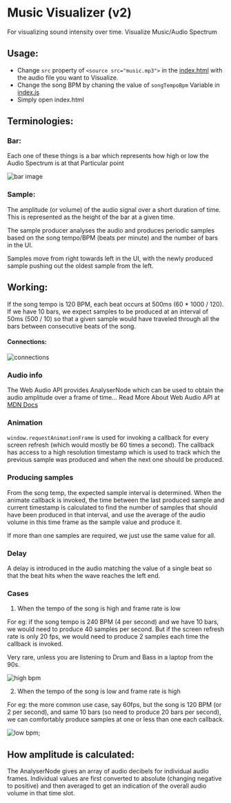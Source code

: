 # Music Visualizer (v2)
For visualizing sound intensity over time.
Visualize Music/Audio Spectrum

## Usage:

- Change `src` property of `<source src="music.mp3">` in the [index.html](src/index.html) with the audio file you want to Visualize.
- Change the song BPM by chaning the value of `songTempoBpm` Variable in [index.js](src/index.js)
- Simply open index.html

## Terminologies:

### Bar:

Each one of these things is a bar which represents how high or low the Audio Spectrum is at that Particular point

![bar image](/doc/images/bar.png)

### Sample:

The amplitude (or volume) of the audio signal over a short duration of time.
This is represented as the height of the bar at a given time.

The sample producer analyses the audio and produces periodic samples based on
the song tempo/BPM (beats per minute) and the number of bars in the UI.

Samples move from right towards left in the UI, with the newly produced sample
pushing out the oldest sample from the left.

## Working:

If the song tempo is 120 BPM, each beat occurs at 500ms (60 * 1000 / 120). If
we have 10 bars, we expect samples to be produced at an interval of 50ms
(500 / 10) so that a given sample would have traveled through all the bars
between consecutive beats of the song.

#### Connections:
![connections](doc/images/connections.png)

### Audio info

The Web Audio API provides AnalyserNode which can be used to obtain the audio
amplitude over a frame of time... Read More About Web Audio API at [MDN Docs](https://developer.mozilla.org/en-US/docs/Web/API/Web_Audio_API)

### Animation

`window.requestAnimationFrame` is used for invoking a callback for every screen
refresh (which would mostly be 60 times a second). The callback has access to a
high resolution timestamp which is used to track which the previous sample was
produced and when the next one should be produced.

### Producing samples

From the song temp, the expected sample interval is determined. When the animate
callback is invoked, the time between the last produced sample and current
timestamp is calculated to find the number of samples that should have been
produced in that interval, and use the average of the audio volume in this time
frame as the sample value and produce it.

If more than one samples are required, we just use the same value for all.

### Delay

A delay is introduced in the audio matching the value of a single beat so that
the beat hits when the wave reaches the left end.

### Cases

1. When the tempo of the song is high and frame rate is low

For eg: if the song tempo is 240 BPM (4 per second) and we have 10 bars, we
would need to produce 40 samples per second. But if the screen refresh rate is
only 20 fps, we would need to produce 2 samples each time the callback is
invoked.

Very rare, unless you are listening to Drum and Bass in a laptop from the 90s.

![high bpm](doc/images/high-bpm.png)

2. When the tempo of the song is low and frame rate is high

For eg: the more common use case, say 60fps, but the song is 120 BPM (or 2 per
second), and same 10 bars (so need to produce 20 bars per second), we can
comfortably produce samples at one or less than one each callback.

![low bpm](/doc/images/low-bpm.png);

## How amplitude is calculated:

The AnalyserNode gives an array of audio decibels for individual audio frames.
Individual values are first converted to absolute (changing negative to
positive) and then averaged to get an indication of the overall audio volume
in that time slot.
